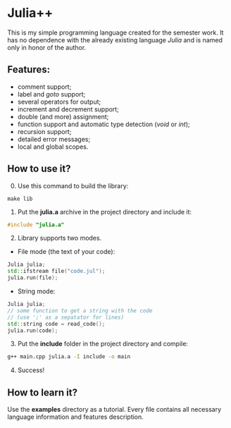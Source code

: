 
# Julia++
This is my simple programming language created for the semester work. It has no dependence with the already existing language *Julia* and is named only in honor of the author.

## Features:
* comment support;
* label and *goto* support;
* several operators for output;
* increment and decrement support;
* double (and more) assignment;
* function support and automatic type detection (*void* or *int*);
* recursion support;
* detailed error messages;
* local and global scopes.

## How to use it?
0. Use this command to build the library:
```
make lib
```

1. Put the **julia.a** archive in the project directory and include it:
```c++
#include "julia.a"
```
2. Library supports two modes.
* File mode (the text of your code):
```c++
Julia julia;
std::ifstream file("code.jul");
julia.run(file);
```
* String mode:
```c++
Julia julia;
// some function to get a string with the code
// (use ';' as a sepatator for lines)
std::string code = read_code();
julia.run(code);
```
3. Put the **include** folder in the project directory and compile:
```bash
g++ main.cpp julia.a -I include -o main
```
4. Success!

## How to learn it?
Use the **examples** directory as a tutorial. Every file contains all necessary language information and features description.
